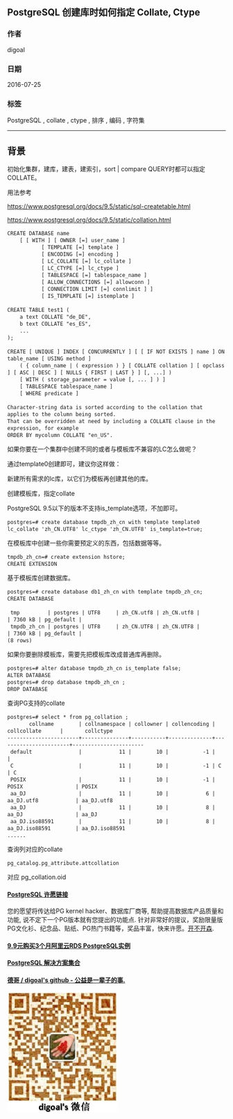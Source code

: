 ## PostgreSQL 创建库时如何指定 Collate, Ctype   
                                                                            
### 作者                                                                                                                         
digoal                                                                       
                                                                              
### 日期                                                                         
2016-07-25                                                                        
                                                                          
### 标签                                                                       
PostgreSQL , collate , ctype , 排序 , 编码 , 字符集    
                                                                            
----                                                                      
                                                                               
## 背景     
初始化集群，建库，建表，建索引，sort | compare QUERY时都可以指定COLLATE。  
  
用法参考  
  
https://www.postgresql.org/docs/9.5/static/sql-createtable.html  
  
https://www.postgresql.org/docs/9.5/static/collation.html  
  
```  
CREATE DATABASE name  
    [ [ WITH ] [ OWNER [=] user_name ]  
           [ TEMPLATE [=] template ]  
           [ ENCODING [=] encoding ]  
           [ LC_COLLATE [=] lc_collate ]  
           [ LC_CTYPE [=] lc_ctype ]  
           [ TABLESPACE [=] tablespace_name ]  
           [ ALLOW_CONNECTIONS [=] allowconn ]  
           [ CONNECTION LIMIT [=] connlimit ] ]  
           [ IS_TEMPLATE [=] istemplate ]  
  
CREATE TABLE test1 (  
    a text COLLATE "de_DE",  
    b text COLLATE "es_ES",  
    ...  
);  
  
CREATE [ UNIQUE ] INDEX [ CONCURRENTLY ] [ [ IF NOT EXISTS ] name ] ON table_name [ USING method ]  
    ( { column_name | ( expression ) } [ COLLATE collation ] [ opclass ] [ ASC | DESC ] [ NULLS { FIRST | LAST } ] [, ...] )  
    [ WITH ( storage_parameter = value [, ... ] ) ]  
    [ TABLESPACE tablespace_name ]  
    [ WHERE predicate ]  
  
Character-string data is sorted according to the collation that applies to the column being sorted.  
That can be overridden at need by including a COLLATE clause in the expression, for example  
ORDER BY mycolumn COLLATE "en_US".  
```  
  
如果你要在一个集群中创建不同的或者与模板库不兼容的LC怎么做呢？  
  
通过template0创建即可，建议你这样做：  
  
新建所有需求的lc库，以它们为模板再创建其他的库。  
  
创建模板库，指定collate  
  
PostgreSQL 9.5以下的版本不支持is_template选项，不加即可。  
  
```  
postgres=# create database tmpdb_zh_cn with template template0 lc_collate 'zh_CN.UTF8' lc_ctype 'zh_CN.UTF8' is_template=true;  
```  
  
在模板库中创建一些你需要预定义的东西，包括数据等等。  
  
```  
tmpdb_zh_cn=# create extension hstore;  
CREATE EXTENSION  
```  
  
基于模板库创建数据库。  
  
```  
postgres=# create database db1_zh_cn with template tmpdb_zh_cn;  
CREATE DATABASE  
  
 tmp         | postgres | UTF8     | zh_CN.utf8 | zh_CN.utf8 |                       | 7360 kB | pg_default |   
 tmpdb_zh_cn | postgres | UTF8     | zh_CN.UTF8 | zh_CN.UTF8 |                       | 7360 kB | pg_default |   
(8 rows)  
```  
  
如果你要删除模板库，需要先把模板库改成普通库再删除。  
  
```  
postgres=# alter database tmpdb_zh_cn is_template false;  
ALTER DATABASE  
postgres=# drop database tmpdb_zh_cn ;  
DROP DATABASE  
```  
  
查询PG支持的collate  
  
```  
postgres=# select * from pg_collation ;  
       collname        | collnamespace | collowner | collencoding |      collcollate      |       collctype         
-----------------------+---------------+-----------+--------------+-----------------------+-----------------------  
 default               |            11 |        10 |           -1 |                       |   
 C                     |            11 |        10 |           -1 | C                     | C  
 POSIX                 |            11 |        10 |           -1 | POSIX                 | POSIX  
 aa_DJ                 |            11 |        10 |            6 | aa_DJ.utf8            | aa_DJ.utf8  
 aa_DJ                 |            11 |        10 |            8 | aa_DJ                 | aa_DJ  
 aa_DJ.iso88591        |            11 |        10 |            8 | aa_DJ.iso88591        | aa_DJ.iso88591  
......  
```  
  
查询列对应的collate  
  
```  
pg_catalog.pg_attribute.attcollation  
```  
  
对应 pg_collation.oid  
  
  
  
  
  
  
  
  
  
  
  
  
  
  
  
  
  
  
  
  
  
  
  
  
  
  
  
  
  
  
  
  
  
  
  
  
  
  
  
  
  
  
  
  
  
  
  
  
  
  
  
  
  
  
  
  
  
  
  
  
  
  
  
  
  
  
  
  
  
  
  
  
  
#### [PostgreSQL 许愿链接](https://github.com/digoal/blog/issues/76 "269ac3d1c492e938c0191101c7238216")
您的愿望将传达给PG kernel hacker、数据库厂商等, 帮助提高数据库产品质量和功能, 说不定下一个PG版本就有您提出的功能点. 针对非常好的提议，奖励限量版PG文化衫、纪念品、贴纸、PG热门书籍等，奖品丰富，快来许愿。[开不开森](https://github.com/digoal/blog/issues/76 "269ac3d1c492e938c0191101c7238216").  
  
  
#### [9.9元购买3个月阿里云RDS PostgreSQL实例](https://www.aliyun.com/database/postgresqlactivity "57258f76c37864c6e6d23383d05714ea")
  
  
#### [PostgreSQL 解决方案集合](https://yq.aliyun.com/topic/118 "40cff096e9ed7122c512b35d8561d9c8")
  
  
#### [德哥 / digoal's github - 公益是一辈子的事.](https://github.com/digoal/blog/blob/master/README.md "22709685feb7cab07d30f30387f0a9ae")
  
  
![digoal's wechat](../pic/digoal_weixin.jpg "f7ad92eeba24523fd47a6e1a0e691b59")
  
